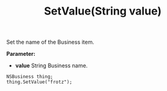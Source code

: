 ﻿---
uid: crmscript_ref_NSBusiness_SetValue
title: SetValue(String value)
intellisense: NSBusiness.SetValue
keywords: NSBusiness, SetValue
so.topic: reference
---

Set the name of the Business item.

**Parameter:** 
 - **value** String Business name.

```crmscript
NSBusiness thing;
thing.SetValue("frotz");
```

